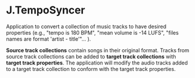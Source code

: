 # J.TempoSyncer

Application to convert a collection of music tracks to have desired properties (e.g., "tempo is 180 BPM", "mean volume is -14 LUFS", "files names are format 'artist - title'"... ). 

**Source track collections** contain songs in their original format. Tracks from source track collections can be added to **target track collections** with **target track properties**. The application will modify the audio tracks added to a target track collection to conform with the target track properties.